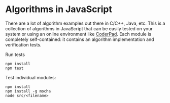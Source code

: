 Algorithms in JavaScript
========================

There are a lot of algorithm examples out there in C/C++, Java, etc. This is a collection of algorithms in JavaScript
that can be easily tested on your system or using an online environment like [CoderPad](https://coderpad.io/). Each
module is completely self-contained: it contains an algorithm implementation and verification tests. 

Run tests

```
npm install
npm test
```

Test individual modules:

```
npm install
npm install -g mocha
node src/<filename>
```

